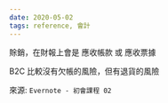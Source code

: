 ```yaml
---
date: 2020-05-02
tags: reference, 會計
---
```


賖銷，在財報上會是 應收帳款 或 應收票據

B2C 比較沒有欠帳的風險，但有退貨的風險

來源: `Evernote - 初會課程 02`
